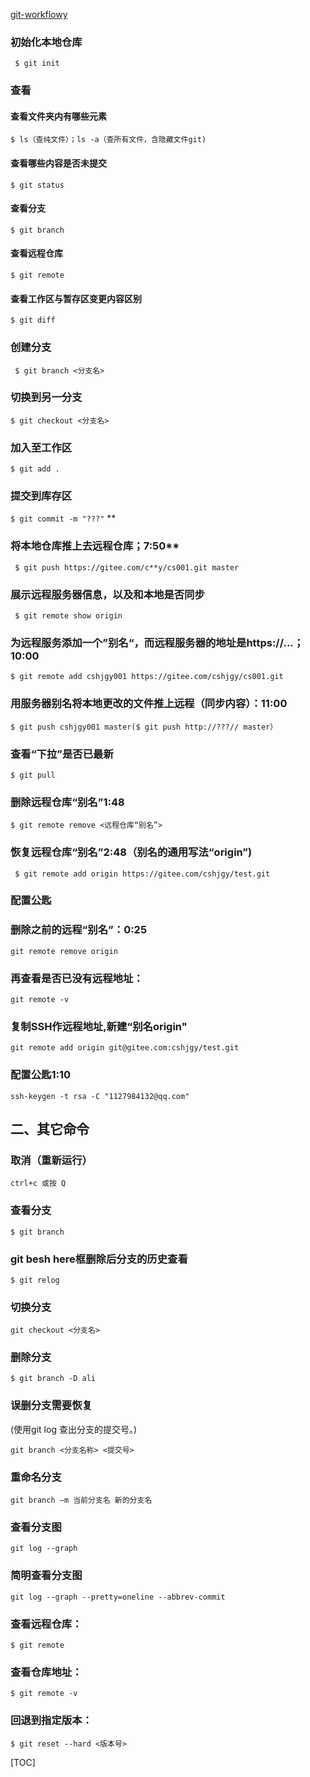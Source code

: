 [git-workflowy](https://workflowy.com/s/git/B0kfqXVCueomwBKG)

### **初始化本地仓库** 

` $ git init`

### **查看**

#### 查看文件夹内有哪些元素

`$ ls（查纯文件）；ls -a（查所有文件，含隐藏文件git)`

####  查看哪些内容是否未提交

 `$ git status`

#### 查看分支

 `$ git branch`

#### 查看远程仓库

 `$ git remote`

####  查看工作区与暂存区变更内容区别

 `$ git diff`

###  **创建分支**

` $ git branch <分支名>`

### **切换到另一分支**

 `$ git checkout <分支名>`

### **加入至工作区**

 `$ git add .`

### **提交到库存区**

 `$ git commit -m "???"`
**
### 将本地仓库推上去远程仓库；7:50**

` $ git push https://gitee.com/c**y/cs001.git master`

### **展示远程服务器信息，以及和本地是否同步**

` $ git remote show origin`

### 为远程服务添加一个”别名“，而远程服务器的地址是https://...；10:00

 `$ git remote add cshjgy001 https://gitee.com/cshjgy/cs001.git `

### 用服务器别名将本地更改的文件推上远程（同步内容）：11:00

 `$ git push cshjgy001 master($ git push http://???// master）`

### **查看“下拉”是否已最新**

 `$ git pull`

###  **删除远程仓库“别名”1:48**

 `$ git remote remove <远程仓库“别名”>`

### **恢复远程仓库“别名”2:48（别名的通用写法“origin”)**

 ` $ git remote add origin https://gitee.com/cshjgy/test.git`

### **配置公匙**

### 删除之前的远程“别名”：0:25

 `git remote remove origin`

### **再查看是否已没有远程地址：**

 `git remote -v`

### **复制SSH作远程地址,新建“别名origin"**

 `git remote add origin git@gitee.com:cshjgy/test.git`

### **配置公匙1:10**

 `ssh-keygen -t rsa -C "1127984132@qq.com"`

## 二、其它命令

### 取消（重新运行）

 `ctrl+c 或按 Q`

### 查看分支

 `$ git branch`

### git besh here框删除后分支的历史查看

`$ git relog`

### 切换分支

`git checkout <分支名>`

### 删除分支

`$ git branch -D ali`

### 误删分支需要恢复 

(使用git log 查出分支的提交号。)

`git branch <分支名称> <提交号>`

### 重命名分支

 `git branch –m 当前分支名 新的分支名`

###  查看分支图

 `git log --graph`

### 简明查看分支图

 `git log --graph --pretty=oneline --abbrev-commit`

### 查看远程仓库：

 `$ git remote`

### 查看仓库地址：

`$ git remote -v`

### 回退到指定版本：

`$ git reset --hard <版本号>`

[TOC]

